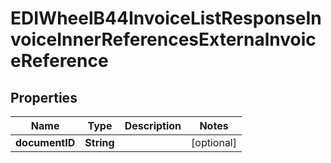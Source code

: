 

# EDIWheelB44InvoiceListResponseInvoiceInnerReferencesExternalnvoiceReference


## Properties

| Name | Type | Description | Notes |
|------------ | ------------- | ------------- | -------------|
|**documentID** | **String** |  |  [optional] |



